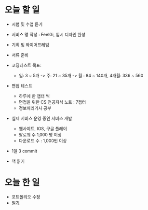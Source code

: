 # 오늘 할 일
- 시험 및 수업 듣기
- 서비스 명 작성 : FeelGi, 임시 디자인 완성
- 기획 및 와이어프레임

- 서류 준비

- 코딩테스트 목표: 
    - 일: 3 ~ 5개 -> 주: 21 ~ 35개 -> 월 : 84 ~ 140개, 4개월: 336 ~ 560

- 면접 테스트 
    - 하루에 한 챕터 씩
    - 면접을 위한 CS 전공지식 노트 : 7챕터
    - 정보처리기사 공부

- 실제 서비스 운영 중인 서비스 개발
    - 웹사이트, IOS, 구글 플레이
    - 팔로워 수 1,000 명 이상
    - 다운로드 수 : 1,000번 이상

- 1일 3 commit 

- 책 읽기

# 오늘 한 일 
- 포트폴리오 수정
- [일기](https://www.notion.so/ckdals/2024-06-03-34b689c5b83748229121e2c9249c5981)
